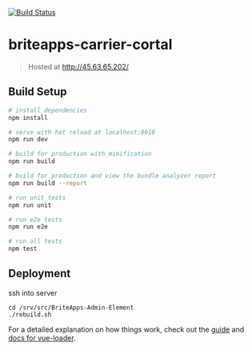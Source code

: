 [![Build Status](https://travis-ci.org/IntuitiveWebSolutions/BriteApps-Admin-Element.svg?branch=master)](https://travis-ci.org/IntuitiveWebSolutions/BriteApps-Admin-Element)

# briteapps-carrier-cortal

> Hosted at http://45.63.65.202/

## Build Setup

``` bash
# install dependencies
npm install

# serve with hot reload at localhost:8010
npm run dev

# build for production with minification
npm run build

# build for production and view the bundle analyzer report
npm run build --report

# run unit tests
npm run unit

# run e2e tests
npm run e2e

# run all tests
npm test
```

## Deployment

ssh into server
```
cd /srv/src/BriteApps-Admin-Element
./rebuild.sh
```

For a detailed explanation on how things work, check out the [guide](http://vuejs-templates.github.io/webpack/) and [docs for vue-loader](http://vuejs.github.io/vue-loader).
